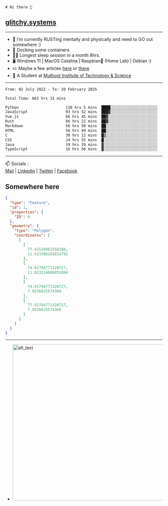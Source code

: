```
# Hi there 👋
```
## [glitchy.systems](https://glitchy.systems)
---

- 🌱 I’m currently RUSTing mentally and physically and need to GO out somewhere :)
- 🐋 Docking some containers
- 😶‍🌫️ Longest sleep session in a month 8hrs.
- 🖥️ Windows 11 | MacOS Catalina | Raspbian🥧 (Home Lab) | Debian :)
- ✏️ Maybe a few articles [here](https://medium.com/@advaithnarayanan8) or [there](https://medium.com/@advaithnarayanan8)
- 📑 A Student at [Muthoot Institute of Technology & Science](https://mgmits.ac.in/)



---

<!--START_SECTION:waka-->

```txt
From: 02 July 2022 - To: 20 February 2025

Total Time: 663 hrs 15 mins

Python                     110 hrs 5 mins  ████░░░░░░░░░░░░░░░░░░░░░   16.60 %
JavaScript                 93 hrs 52 mins  ███▓░░░░░░░░░░░░░░░░░░░░░   14.15 %
Vue.js                     66 hrs 45 mins  ██▓░░░░░░░░░░░░░░░░░░░░░░   10.06 %
Rust                       66 hrs 22 mins  ██▓░░░░░░░░░░░░░░░░░░░░░░   10.01 %
Markdown                   56 hrs 50 mins  ██░░░░░░░░░░░░░░░░░░░░░░░   08.57 %
HTML                       56 hrs 49 mins  ██░░░░░░░░░░░░░░░░░░░░░░░   08.57 %
C                          38 hrs 12 mins  █▒░░░░░░░░░░░░░░░░░░░░░░░   05.76 %
CSS                        24 hrs 55 mins  █░░░░░░░░░░░░░░░░░░░░░░░░   03.76 %
Java                       19 hrs 19 mins  ▓░░░░░░░░░░░░░░░░░░░░░░░░   02.91 %
TypeScript                 16 hrs 56 mins  ▓░░░░░░░░░░░░░░░░░░░░░░░░   02.56 %
```

<!--END_SECTION:waka-->

---

📫 Socials :<br>
[Mail](mailto:advaith@glitchy.systems) | [Linkedin](https://www.linkedin.com/in/advaith-narayanan-a72152214/) | [Twitter](https://twitter.com/advaithnarayan) | [Facebook](https://screenmessage.com/qinq)

## Somewhere here

```geojson
{
  "type": "Feature",
  "id": 1,
  "properties": {
    "ID": 0
  },
  "geometry": {
    "type": "Polygon",
    "coordinates": [
      [
        [
          77.41528961556286,
          11.533300191814792
        ],
        [
          74.91794771320727,
          11.823214080851884
        ],
        [
          74.91794771320727,
          7.9236625574369
        ],
        [
          77.91794771320727,
          7.9236625574369
        ]
      ]
    ]
  }
}
```


--- 
- [<img alt="alt_text" width="500px" src="https://valid.x86.fr/cache/banner/xv24bv-6.png" />](https://valid.x86.fr/xv24bv)



